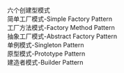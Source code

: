 六个创建型模式  
简单工厂模式-Simple Factory Pattern  
工厂方法模式-Factory Method Pattern  
抽象工厂模式-Abstract  Factory Pattern  
单例模式-Singleton Pattern  
原型模式-Prototype Pattern  
建造者模式-Builder Pattern
